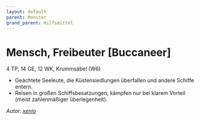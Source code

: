 ```yaml
---
layout: default
parent: Monster
grand_parent: Hilfsmittel
---
```


# Mensch, Freibeuter [Buccaneer]
4 TP, 14 GE, 12 WK, Krummsäbel (W6)
- Geächtete Seeleute, die Küstensiedlungen überfallen und andere Schiffe entern.
- Reisen in großen Schiffsbesatzungen, kämpfen nur bei klarem Vorteil (meist zahlenmäßiger überlegenheit).

*Autor: [xenio](https://xenioinabottle.blogspot.com)*
